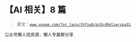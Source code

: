 # 【AI 相关】8 篇

> 原文：[`www.yuque.com/for_lazy/thfiu8/gz5rd9oliwrspa31`](https://www.yuque.com/for_lazy/thfiu8/gz5rd9oliwrspa31)

公众号懒人找资源，懒人专属群分享